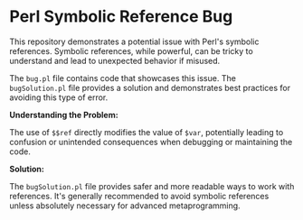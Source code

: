 # Perl Symbolic Reference Bug

This repository demonstrates a potential issue with Perl's symbolic references.  Symbolic references, while powerful, can be tricky to understand and lead to unexpected behavior if misused.

The `bug.pl` file contains code that showcases this issue. The `bugSolution.pl` file provides a solution and demonstrates best practices for avoiding this type of error. 

**Understanding the Problem:**

The use of `$$ref` directly modifies the value of `$var`, potentially leading to confusion or unintended consequences when debugging or maintaining the code.

**Solution:**

The `bugSolution.pl` file provides safer and more readable ways to work with references. It's generally recommended to avoid symbolic references unless absolutely necessary for advanced metaprogramming.